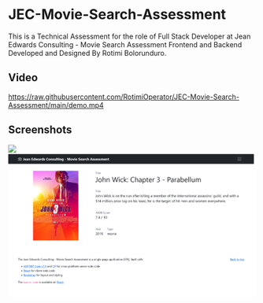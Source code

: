 # JEC-Movie-Search-Assessment
This is a Technical Assessment for the role of Full Stack Developer at Jean Edwards Consulting - Movie Search Assessment Frontend and Backend Developed and Designed By Rotimi Bolorunduro.

## Video
https://raw.githubusercontent.com/RotimiOperator/JEC-Movie-Search-Assessment/main/demo.mp4

## Screenshots
![](https://github.com/RotimiOperator/JEC-Movie-Search-Assessment/blob/main/ScreenshotMovieSearch.png?raw=true)
![](https://github.com/RotimiOperator/JEC-Movie-Search-Assessment/blob/main/ScreenshotMovieSearchPage.png?raw=true)
